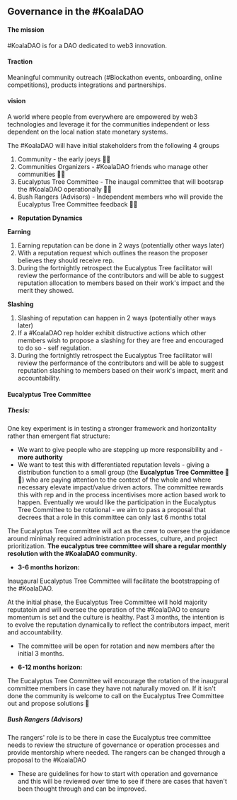 
## Governance in the #KoalaDAO

#### The mission 

#KoalaDAO is for a DAO dedicated to web3 innovation. 

#### Traction 

Meaningful community outreach (#Blockathon events, onboarding, online competitions), products integrations and partnerships.

#### vision 

A world where people from everywhere are empowered by web3 technologies and leverage it for the communities independent or less dependent on the local nation state monetary systems.


The #KoalaDAO will have initial stakeholders from the following 4 groups
1. Community - the early joeys 🐨💕
1. Communities Organizers -  #KoalaDAO friends who manage other communities 🐨👯‍
1. Eucalyptus Tree Committee - The inaugal committee that will bootsrap the #KoalaDAO operationally 🐨🍃
1. Bush Rangers (Advisors) - Independent members who will provide the Eucalyptus Tree Committee feedback 🤠🍃

- **Reputation Dynamics** 

**Earning**
1. Earning reputation can be done in 2 ways (potentially other ways later)
 1. With a reputation request which outlines the reason the proposer believes they should receive rep.
 1. During the fortnightly retrospect the Eucalyptus Tree facilitator will review the performance of the contributors and will be able to suggest reputation allocation to members based on their work's impact and the merit they showed.

**Slashing**
1. Slashing of reputation can happen in 2 ways (potentially other ways later) 
 1. If a #KoalaDAO rep holder exhibit distructive actions which other members wish to propose a slashing for they are free and encouraged to do so - self regulation.
 1. During the fortnightly retrospect the Eucalyptus Tree facilitator will review the performance of the contributors and will be able to suggest reputation slashing to members based on their work's impact, merit and accountability.
 
#### Eucalyptus Tree Committee

##### Thesis: 

One key experiment is in testing a stronger framework and horizontality rather than emergent flat structure:

- We want to give people who are stepping up more responsibility and - **more authority**
- We want to test this with differentiated reputation levels - giving a distribution function to a small group (the **Eucalyptus Tree Committee 🐨🍃**) who are paying attention to the context of the whole and where necessary elevate impact/value driven actors.
The committee rewards this with rep and in the process incentivises more action based work to happen.
Eventually we would like the participation in the Eucalyptus Tree Committee to be rotational - we aim to pass a proposal that decrees that a role in this committee can only last 6 months total


The Eucalyptus Tree committee will act as the crew to oversee the guidance around minimaly required administration processes, culture, and project prioritization. **The eucalyptus tree committee will share a regular monthly resolution with the 
#KoalaDAO community**.

- **3-6 months horizon:**

Inaugaural Eucalyptus Tree Committee will facilitate the bootstrapping of the #KoalaDAO.

At the initial phase, the Eucalyptus Tree Committee will hold majority reputatoin and will oversee the operation of the #KoalaDAO to ensure momentum is set and the culture is healthy. Past 3 months, the intention is to evolve the reputation dynamically to reflect the contributors impact, merit and accountability. 

- The committee will be open for rotation and new members after the initial 3 months.

- **6-12 months horizon:**

The Eucalyptus Tree Committee will encourage the rotation of the inaugural committee members in case they have not naturally moved on. If it isn't done the community is welcome to call on the Eucalyptus Tree Committee out and propose solutions 🥳

##### Bush Rangers (Advisors)
The rangers' role is to be there in case the Eucalyptus tree committee needs to review the structure of governance or operation processes and provide mentorship where needed. The rangers can be changed through a proposal to the #KoalaDAO

* These are guidelines for how to start with operation and governance and this will be reviewed over time to see if there are cases that haven't been thought through and can be improved.

